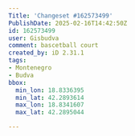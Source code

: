 ```yaml
---
Title: 'Changeset #162573499'
PublishDate: 2025-02-16T14:42:50Z
id: 162573499
user: Gisbudva
comment: bascetball court
created_by: iD 2.31.1
tags:
- Montenegro
- Budva
bbox:
  min_lon: 18.8336395
  min_lat: 42.2893614
  max_lon: 18.8341607
  max_lat: 42.2895044

---
```

